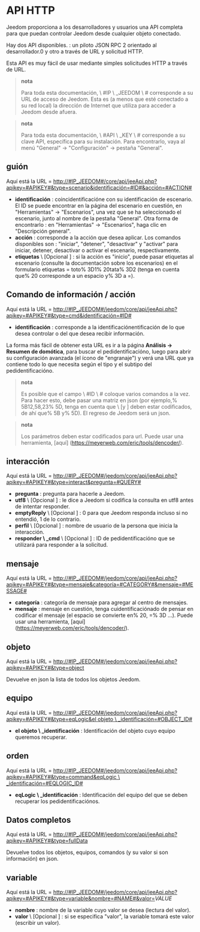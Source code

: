 # API HTTP

Jeedom proporciona a los desarrolladores y usuarios una API completa para que puedan controlar Jeedom desde cualquier objeto conectado.

Hay dos API disponibles. : un piloto JSON RPC 2 orientado al desarrollador.0 y otro a través de URL y solicitud HTTP.

Esta API es muy fácil de usar mediante simples solicitudes HTTP a través de URL.

> **nota**
>
> Para toda esta documentación, \ #IP \ _JEEDOM \ # corresponde a su URL de acceso de Jeedom. Esta es (a menos que esté conectado a su red local) la dirección de Internet que utiliza para acceder a Jeedom desde afuera.

> **nota**
>
> Para toda esta documentación, \ #API \ _KEY \ # corresponde a su clave API, específica para su instalación. Para encontrarlo, vaya al menú &quot;General&quot; → &quot;Configuración&quot; → pestaña &quot;General&quot;.

## guión

Aquí está la URL = [http://\#IP\_JEEDOM\#/core/api/jeeApi.php?apikey=\#APIKEY\#&type=scenario&identificación=\#ID\#&acción=\#ACTION\#](http://#IP_JEEDOM#/core/api/jeeApi.php?apikey=#APIKEY#&type=scenario&identificación=#ID#&acción=#ACTION#)

- **identificación** : coincidentificacióne con su identificación de escenario. El ID se puede encontrar en la página del escenario en cuestión, en &quot;Herramientas&quot; → &quot;Escenarios&quot;, una vez que se ha seleccionado el escenario, junto al nombre de la pestaña &quot;General&quot;. Otra forma de encontrarlo : en &quot;Herramientas&quot; → &quot;Escenarios&quot;, haga clic en &quot;Descripción general&quot;.
- **acción** : corresponde a la acción que desea aplicar. Los comandos disponibles son : &quot;iniciar&quot;, &quot;detener&quot;, &quot;desactivar&quot; y &quot;activar&quot; para iniciar, detener, desactivar o activar el escenario, respectivamente.
- **etiquetas** \ [Opcional \] : si la acción es &quot;inicio&quot;, puede pasar etiquetas al escenario (consulte la documentación sobre los escenarios) en el formulario etiquetas = toto% 3D1% 20tata% 3D2 (tenga en cuenta que% 20 corresponde a un espacio y% 3D a =).

##  Comando de información / acción

Aquí está la URL = [http://\#IP\_JEEDOM\#/jeedom/core/api/jeeApi.php?apikey=\#APIKEY\#&type=cmd&identificación=\#ID\#](http://#IP_JEEDOM#/jeedom/core/api/jeeApi.php?apikey=#APIKEY#&type=cmd&identificación=#ID#)

- **identificación** : corresponde a la identificaciónentificación de lo que desea controlar o del que desea recibir información.

La forma más fácil de obtener esta URL es ir a la página **Análisis → Resumen de domótica**, para buscar el pedidentificacióno, luego para abrir su configuración avanzada (el ícono de &quot;engranaje&quot;) y verá una URL que ya contiene todo lo que necesita según el tipo y el subtipo del pedidentificacióno.

> **nota**
>
> Es posible que el campo \ #ID \ # coloque varios comandos a la vez. Para hacer esto, debe pasar una matriz en json (por ejemplo,% 5B12,58,23% 5D, tenga en cuenta que \ [y \] deben estar codificados, de ahí que% 5B y% 5D). El regreso de Jeedom será un json.

> **nota**
>
> Los parámetros deben estar codificados para url. Puede usar una herramienta, [aquí] (https://meyerweb.com/eric/tools/dencoder/).

## interacción

Aquí está la URL = [http://\#IP\_JEEDOM\#/jeedom/core/api/jeeApi.php?apikey=\#APIKEY\#&type=interact&pregunta=\#QUERY\#](http://#IP_JEEDOM#/jeedom/core/api/jeeApi.php?apikey=#APIKEY#&type=interact&pregunta=#QUERY#)

- **pregunta** : pregunta para hacerle a Jeedom.
- **utf8** \ [Opcional \] : le dice a Jeedom si codifica la consulta en utf8 antes de intentar responder.
- **emptyReply** \ [Opcional \] : 0 para que Jeedom responda incluso si no entendió, 1 de lo contrario.
- **perfil** \ [Opcional \] : nombre de usuario de la persona que inicia la interacción.
- **responder \ _cmd** \ [Opcional \] : ID de pedidentificacióno que se utilizará para responder a la solicitud.

## mensaje

Aquí está la URL = [http://\#IP\_JEEDOM\#/jeedom/core/api/jeeApi.php?apikey=\#APIKEY\#&type=mensaje&categoría=\#CATEGORY\#&mensaje=\#MESSAGE\#](http://#IP_JEEDOM#/jeedom/core/api/jeeApi.php?apikey=#APIKEY#&type=mensaje&categoría=#CATEGORY#&mensaje=#MESSAGE#)

- **categoría** : categoría de mensaje para agregar al centro de mensajes.
- **mensaje** : mensaje en cuestión, tenga cuidentificaciónado de pensar en codificar el mensaje (el espacio se convierte en% 20, =% 3D ...). Puede usar una herramienta, [aquí] (https://meyerweb.com/eric/tools/dencoder/).

## objeto

Aquí está la URL = [http://\#IP\_JEEDOM\#/jeedom/core/api/jeeApi.php?apikey=\#APIKEY\#&type=object](http://#IP_JEEDOM#/jeedom/core/api/jeeApi.php?apikey=#APIKEY#&type=object)

Devuelve en json la lista de todos los objetos Jeedom.

## equipo

Aquí está la URL = [http://\#IP\_JEEDOM\#/jeedom/core/api/jeeApi.php?apikey=\#APIKEY\#&type=eqLogic&el objeto \ _identificación=\#OBJECT\_ID\#](http://#IP_JEEDOM#/jeedom/core/api/jeeApi.php?apikey=#APIKEY#&type=eqLogic&object_identificación=#OBJECT_ID#)

- **el objeto \ _identificación** : Identificación del objeto cuyo equipo queremos recuperar.

## orden

Aquí está la URL = [http://\#IP\_JEEDOM\#/jeedom/core/api/jeeApi.php?apikey=\#APIKEY\#&type=command&eqLogic \ _identificación=\#EQLOGIC\_ID\#](http://#IP_JEEDOM#/jeedom/core/api/jeeApi.php?apikey=#APIKEY#&type=command&eqLogic_identificación=#EQLOGIC_ID#)

- **eqLogic \ _identificación** : Identificación del equipo del que se deben recuperar los pedidentificaciónos.

## Datos completos

Aquí está la URL = [http://\#IP\_JEEDOM\#/jeedom/core/api/jeeApi.php?apikey=\#APIKEY\#&type=fullData](http://#IP_JEEDOM#/jeedom/core/api/jeeApi.php?apikey=#APIKEY#&type=fullData)

Devuelve todos los objetos, equipos, comandos (y su valor si son información) en json.

## variable

Aquí está la URL = [http://\#IP\_JEEDOM\#/jeedom/core/api/jeeApi.php?apikey=\#APIKEY\#&type=variable&nombre=\#NAME\#&valor=](http://#IP_JEEDOM#/jeedom/core/api/jeeApi.php?apikey=#APIKEY#&type=variable&nombre=#NAME#&valor=)*VALUE*

- **nombre** : nombre de la variable cuyo valor se desea (lectura del valor).
- **valor** \ [Opcional \] : si se especifica &quot;valor&quot;, la variable tomará este valor (escribir un valor).
